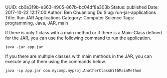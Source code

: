 UUID: cb0a319b-e363-4905-867b-bc04df8a303b
Status: published
Date: 2017-10-22 12:17:00
Author: Ben Chuanlong Du
Slug: run-jar-applications
Title: Run JAR Applications
Category: Computer Science
Tags: programming, Java, JAR, main

If there is only 1 class with a main method
or if there is a Main-Class defined for the JAR,
you can use the following command to run the application.

    java -jar app.jar

If you there are multiple classes with main methods in the JAR, 
you can execute any of them using the commands below. 

    java -cp app.jar com.mycomp.myproj.AnotherClassWithMainMethod
